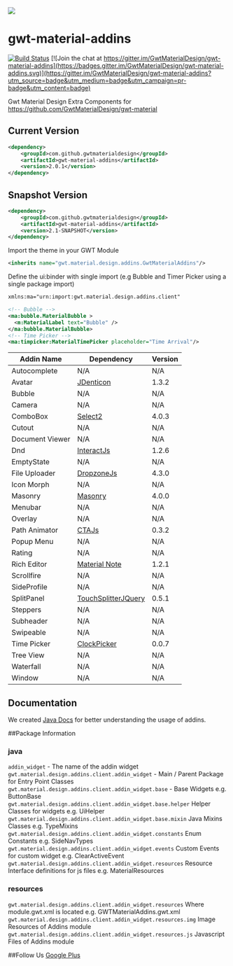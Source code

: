 <img src="http://i.imgur.com/k7iZMbE.png" />

# gwt-material-addins 

[![Build Status](https://travis-ci.org/GwtMaterialDesign/gwt-material-addins.svg?branch=master)](https://travis-ci.org/GwtMaterialDesign/gwt-material-addins) [![Join the chat at https://gitter.im/GwtMaterialDesign/gwt-material-addins](https://badges.gitter.im/GwtMaterialDesign/gwt-material-addins.svg)](https://gitter.im/GwtMaterialDesign/gwt-material-addins?utm_source=badge&utm_medium=badge&utm_campaign=pr-badge&utm_content=badge)

Gwt Material Design Extra Components for https://github.com/GwtMaterialDesign/gwt-material <br>

## Current Version
```xml
<dependency>
    <groupId>com.github.gwtmaterialdesign</groupId>
    <artifactId>gwt-material-addins</artifactId>
    <version>2.0.1</version>
</dependency>
```

## Snapshot Version
```xml
<dependency>
    <groupId>com.github.gwtmaterialdesign</groupId>
    <artifactId>gwt-material-addins</artifactId>
    <version>2.1-SNAPSHOT</version>
</dependency>
```

Import the theme in your GWT Module
```xml
<inherits name="gwt.material.design.addins.GwtMaterialAddins"/>
```
Define the ui:binder with single import (e.g Bubble and Timer Picker using a single package import)
```xml
xmlns:ma="urn:import:gwt.material.design.addins.client"

<!-- Bubble -->
<ma:bubble.MaterialBubble >
  <m:MaterialLabel text="Bubble" />
</ma:bubble.MaterialBubble>
<!-- Time Picker -->
<ma:timpicker:MaterialTimePicker placeholder="Time Arrival"/>
```

| Addin Name | Dependency | Version |
| --- | --- | --- |
| Autocomplete | N/A | N/A |
| Avatar | [JDenticon](https://github.com/dmester/jdenticon) | 1.3.2 |
| Bubble | N/A | N/A |
| Camera | N/A | N/A |
| ComboBox | [Select2](https://github.com/select2/select2) | 4.0.3 |
| Cutout | N/A | N/A |
| Document Viewer | N/A | N/A |
| Dnd | [InteractJs](https://github.com/taye/interact.js) | 1.2.6 |
| EmptyState | N/A | N/A |
| File Uploader | [DropzoneJs](https://github.com/enyo/dropzone) | 4.3.0 |
| Icon Morph | N/A | N/A |
| Masonry | [Masonry](https://github.com/desandro/masonry) | 4.0.0 |
| Menubar | N/A | N/A |
| Overlay | N/A | N/A |
| Path Animator | [CTAJs](https://github.com/chinchang/cta.js) | 0.3.2 |
| Popup Menu | N/A | N/A |
| Rating | N/A | N/A |
| Rich Editor | [Material Note](https://github.com/Cerealkillerway/materialNote) | 1.2.1 |
| Scrollfire | N/A | N/A |
| SideProfile | N/A | N/A |
| SplitPanel | [TouchSplitterJQuery](https://github.com/colelawrence/Touch-Splitter-jQuery) | 0.5.1 |
| Steppers | N/A | N/A |
| Subheader | N/A | N/A |
| Swipeable | N/A | N/A |
| Time Picker | [ClockPicker](https://github.com/weareoutman/clockpicker) | 0.0.7 |
| Tree View | N/A | N/A |
| Waterfall | N/A | N/A |
| Window | N/A | N/A |

## Documentation
We created [Java Docs](http://gwtmaterialdesign.github.io/gwt-material-demo/apidocs-addins/) for better understanding the usage of addins.

##Package Information
### java
``` addin_widget ``` - The name of the addin widget
``` gwt.material.design.addins.client.addin_widget ``` - Main / Parent Package for Entry Point Classes <br/>
``` gwt.material.design.addins.client.addin_widget.base ``` - Base Widgets e.g. ButtonBase <br/>
``` gwt.material.design.addins.client.addin_widget.base.helper ``` Helper Classes for widgets e.g. UiHelper <br/>
``` gwt.material.design.addins.client.addin_widget.base.mixin ``` Java Mixins Classes e.g. TypeMixins <br/>
``` gwt.material.design.addins.client.addin_widget.constants ``` Enum Constants e.g. SideNavTypes <br/>
``` gwt.material.design.addins.client.addin_widget.events ``` Custom Events for custom widget e.g. ClearActiveEvent <br/>
``` gwt.material.design.addins.client.addin_widget.resources ``` Resource Interface definitions for js files e.g. MaterialResources <br/>

### resources
``` gwt.material.design.addins.client.addin_widget.resources ``` Where module.gwt.xml is located e.g. GWTMaterialAddins.gwt.xml <br/>
``` gwt.material.design.addins.client.addin_widget.resources.img ``` Image Resources of Addins module <br/>
``` gwt.material.design.addins.client.addin_widget.resources.js ``` Javascript Files of Addins module <br/>

##Follow Us
<a href="https://plus.google.com/u/0/communities/108005250093449814286"> Google Plus</a>
